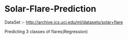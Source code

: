 # Solar-Flare-Prediction

DataSet :- http://archive.ics.uci.edu/ml/datasets/solar+flare

Predicting 3 classes of flares(Regression)
